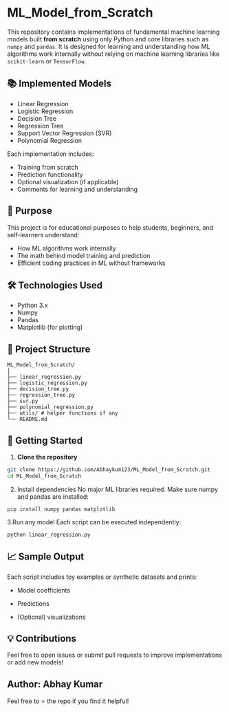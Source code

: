 # ML_Model_from_Scratch

This repository contains implementations of fundamental machine learning models built **from scratch** using only Python and core libraries such as `numpy` and `pandas`. It is designed for learning and understanding how ML algorithms work internally without relying on machine learning libraries like `scikit-learn` or `TensorFlow`.

## 📚 Implemented Models

- Linear Regression
- Logistic Regression
- Decision Tree
- Regression Tree
- Support Vector Regression (SVR)
- Polynomial Regression

Each implementation includes:
- Training from scratch
- Prediction functionality
- Optional visualization (if applicable)
- Comments for learning and understanding

## 🧠 Purpose

This project is for educational purposes to help students, beginners, and self-learners understand:
- How ML algorithms work internally
- The math behind model training and prediction
- Efficient coding practices in ML without frameworks

## 🛠 Technologies Used

- Python 3.x
- Numpy
- Pandas
- Matplotlib (for plotting)

## 📁 Project Structure
```
ML_Model_from_Scratch/
│
├── linear_regression.py
├── logistic_regression.py
├── decision_tree.py
├── regression_tree.py
├── svr.py
├── polynomial_regression.py
├── utils/ # helper functions if any
└── README.md
```

## 🚀 Getting Started

1. **Clone the repository**  
```bash
git clone https://github.com/Abhaykum123/ML_Model_from_Scratch.git
cd ML_Model_from_Scratch
````
2. Install dependencies
No major ML libraries required. Make sure numpy and pandas are installed:
```
pip install numpy pandas matplotlib
```

3.Run any model
Each script can be executed independently:
```
python linear_regression.py
```

## 📈 Sample Output
Each script includes toy examples or synthetic datasets and prints:

- Model coefficients

- Predictions

- (Optional) visualizations

## 💡 Contributions
Feel free to open issues or submit pull requests to improve implementations or add new models!

## Author: Abhay Kumar

Feel free to ⭐️ the repo if you find it helpful!

